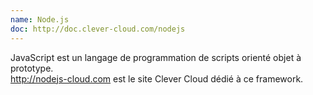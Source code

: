 ```yaml
---
name: Node.js
doc: http://doc.clever-cloud.com/nodejs
---
```


JavaScript est un langage de programmation de scripts orienté objet à prototype.<br/><a href="http://nodejs-cloud.com" target="_blank">http://nodejs-cloud.com</a> est le site Clever Cloud dédié à ce framework.